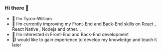 ### Hi there 👋

<!--
**Tyronwilliam/Tyronwilliam** is a ✨ _special_ ✨ repository because its `README.md` (this file) appears on your GitHub profile.

Here are some ideas to get you started:
-->
<ul>
<li>👋  I’m Tyron-William</li>
<li>🌱 I’m currently improving my Front-End and Back-End skills on React , React Native , Nodejs and other...</li>
<li>👀 I’m interested in Front-End and Back-End development</li>
<li>💞️I would like to gain experience to develop my knowledge and teach it later</li>

</ul>

